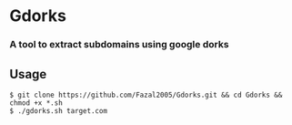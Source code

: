 # Gdorks
### A tool to extract subdomains using google dorks


## Usage

```
$ git clone https://github.com/Fazal2005/Gdorks.git && cd Gdorks && chmod +x *.sh 
$ ./gdorks.sh target.com
```
